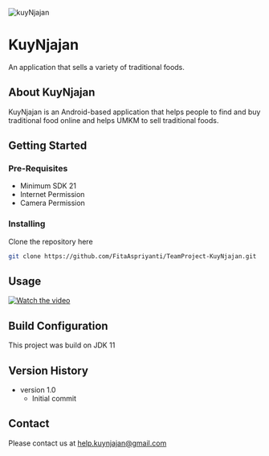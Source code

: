 ![kuyNjajan](https://user-images.githubusercontent.com/55282999/173251363-3dd41516-3c39-4ac6-af4b-a9df41a00883.png)

# KuyNjajan

An application that sells a variety of traditional foods.

## About KuyNjajan

KuyNjajan is an Android-based application that helps people to find and buy traditional food online and helps UMKM to sell traditional foods.

## Getting Started
### Pre-Requisites
* Minimum SDK 21
* Internet Permission
* Camera Permission

### Installing
Clone the repository here
```bash
git clone https://github.com/FitaAspriyanti/TeamProject-KuyNjajan.git
```

## Usage
[![Watch the video](https://img.youtube.com/vi/T-D1KVIuvjA/maxresdefault.jpg)](https://youtu.be/e3y80AuFOXo)

## Build Configuration
This project was build on JDK 11

## Version History
* version 1.0 
     * Initial commit

## Contact
Please contact us at help.kuynjajan@gmail.com
